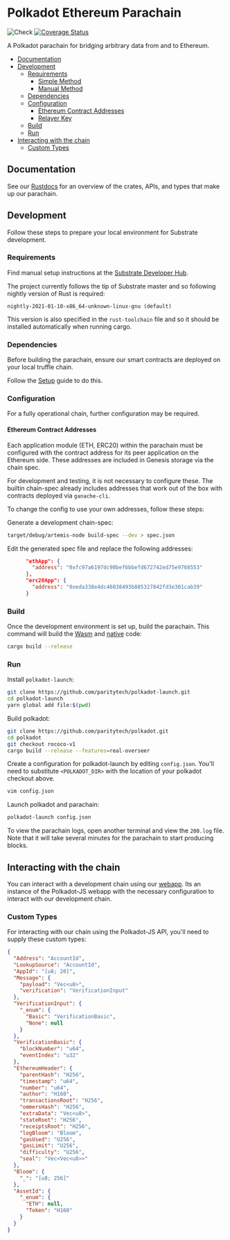 # Polkadot Ethereum Parachain <!-- omit in toc -->
![Check](https://github.com/Snowfork/polkadot-ethereum/workflows/Check/badge.svg)
[![Coverage Status](https://coveralls.io/repos/github/Snowfork/polkadot-ethereum/badge.svg)](https://coveralls.io/github/Snowfork/polkadot-ethereum)

A Polkadot parachain for bridging arbitrary data from and to Ethereum.

- [Documentation](#documentation)
- [Development](#development)
  - [Requirements](#requirements)
    - [Simple Method](#simple-method)
    - [Manual Method](#manual-method)
  - [Dependencies](#dependencies)
  - [Configuration](#configuration)
    - [Ethereum Contract Addresses](#ethereum-contract-addresses)
    - [Relayer Key](#relayer-key)
  - [Build](#build)
  - [Run](#run)
- [Interacting with the chain](#interacting-with-the-chain)
  - [Custom Types](#custom-types)

## Documentation

See our [Rustdocs](https://polkaeth-rustdocs.netlify.app) for an overview of the crates, APIs, and types that make up our parachain.

## Development

Follow these steps to prepare your local environment for Substrate development.

### Requirements

Find manual setup instructions at the
[Substrate Developer Hub](https://substrate.dev/docs/en/knowledgebase/getting-started/#manual-installation).

The project currently follows the tip of Substrate master and so following nightly version of Rust is required:

```
nightly-2021-01-10-x86_64-unknown-linux-gnu (default)
```

This version is also specified in the `rust-toolchain` file and so it should be installed automatically when running cargo.

### Dependencies

Before building the parachain, ensure our smart contracts are deployed on your local truffle chain.

Follow the [Setup](../ethereum/README.md#set-up) guide to do this.

### Configuration

For a fully operational chain, further configuration may be required.

#### Ethereum Contract Addresses

Each application module (ETH, ERC20) within the parachain must be configured with the contract address for its peer application on the Ethereum side. These addresses are included in Genesis storage via the chain spec.

For development and testing, it is not necessary to configure these. The builtin chain-spec already includes addresses that work out of the box with contracts deployed via `ganache-cli`.

To change the config to use your own addresses, follow these steps:

Generate a development chain-spec:

```bash
target/debug/artemis-node build-spec --dev > spec.json
```

Edit the generated spec file and replace the following addresses:

```json
      "ethApp": {
        "address": "0xfc97a6197dc90bef6bbefd672742ed75e9768553"
      },
      "erc20App": {
        "address": "0xeda338e4dc46038493b885327842fd3e301cab39"
      }
```

### Build

Once the development environment is set up, build the parachain. This command will build the
[Wasm](https://substrate.dev/docs/en/knowledgebase/advanced/executor#wasm-execution) and
[native](https://substrate.dev/docs/en/knowledgebase/advanced/executor#native-execution) code:

```bash
cargo build --release
```

### Run


Install `polkadot-launch`:

```bash
git clone https://github.com/paritytech/polkadot-launch.git
cd polkadot-launch
yarn global add file:$(pwd)
```

Build polkadot:

```bash
git clone https://github.com/paritytech/polkadot.git
cd polkadot
git checkout rococo-v1
cargo build --release --features=real-overseer
```

Create a configuration for polkadot-launch by editing `config.json`. You'll need to substitute `<POLKADOT_DIR>` with the location of your polkadot checkout above.

```bash
vim config.json
```

Launch polkadot and parachain:

```bash
polkadot-launch config.json
```

To view the parachain logs, open another terminal and view the `200.log` file. Note that it will take several minutes for the parachain to start producing blocks.


## Interacting with the chain

You can interact with a development chain using our [webapp](https://polkaeth-substrate.netlify.app). Its an instance of the Polkadot-JS webapp with the necessary configuration to interact with our development chain.

### Custom Types

For interacting with our chain using the Polkadot-JS API, you'll need to supply these custom types:

```json
{
  "Address": "AccountId",
  "LookupSource": "AccountId",
  "AppId": "[u8; 20]",
  "Message": {
    "payload": "Vec<u8>",
    "verification": "VerificationInput"
  },
  "VerificationInput": {
    "_enum": {
      "Basic": "VerificationBasic",
      "None": null
    }
  },
  "VerificationBasic": {
    "blockNumber": "u64",
    "eventIndex": "u32"
  },
  "EthereumHeader": {
    "parentHash": "H256",
    "timestamp": "u64",
    "number": "u64",
    "author": "H160",
    "transactionsRoot": "H256",
    "ommersHash": "H256",
    "extraData": "Vec<u8>",
    "stateRoot": "H256",
    "receiptsRoot": "H256",
    "logBloom": "Bloom",
    "gasUsed": "U256",
    "gasLimit": "U256",
    "difficulty": "U256",
    "seal": "Vec<Vec<u8>>"
  },
  "Bloom": {
    "_": "[u8; 256]"
  },
  "AssetId": {
    "_enum": {
      "ETH": null,
      "Token": "H160"
    }
  }
}
```

